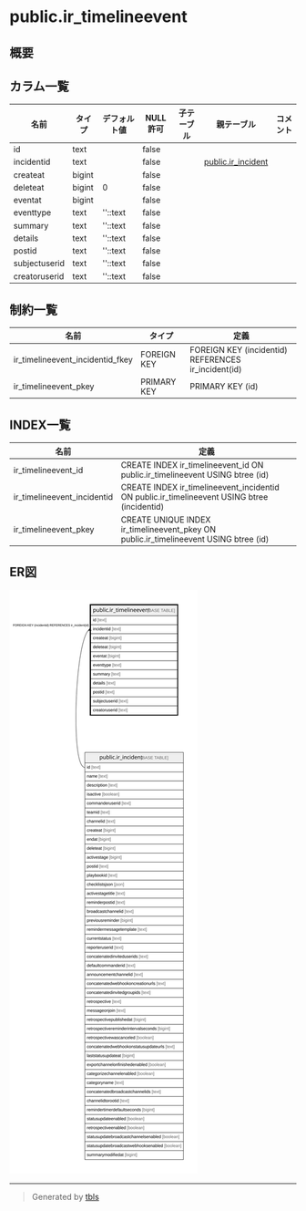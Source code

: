 # public.ir_timelineevent

## 概要

## カラム一覧

| 名前            | タイプ    | デフォルト値       | NULL許可   | 子テーブル      | 親テーブル                                       | コメント     |
| ------------- | ------ | ------------ | -------- | ---------- | ------------------------------------------- | -------- |
| id            | text   |              | false    |            |                                             |          |
| incidentid    | text   |              | false    |            | [public.ir_incident](public.ir_incident.md) |          |
| createat      | bigint |              | false    |            |                                             |          |
| deleteat      | bigint | 0            | false    |            |                                             |          |
| eventat       | bigint |              | false    |            |                                             |          |
| eventtype     | text   | ''::text     | false    |            |                                             |          |
| summary       | text   | ''::text     | false    |            |                                             |          |
| details       | text   | ''::text     | false    |            |                                             |          |
| postid        | text   | ''::text     | false    |            |                                             |          |
| subjectuserid | text   | ''::text     | false    |            |                                             |          |
| creatoruserid | text   | ''::text     | false    |            |                                             |          |

## 制約一覧

| 名前                               | タイプ         | 定義                                                  |
| -------------------------------- | ----------- | --------------------------------------------------- |
| ir_timelineevent_incidentid_fkey | FOREIGN KEY | FOREIGN KEY (incidentid) REFERENCES ir_incident(id) |
| ir_timelineevent_pkey            | PRIMARY KEY | PRIMARY KEY (id)                                    |

## INDEX一覧

| 名前                          | 定義                                                                                           |
| --------------------------- | -------------------------------------------------------------------------------------------- |
| ir_timelineevent_id         | CREATE INDEX ir_timelineevent_id ON public.ir_timelineevent USING btree (id)                 |
| ir_timelineevent_incidentid | CREATE INDEX ir_timelineevent_incidentid ON public.ir_timelineevent USING btree (incidentid) |
| ir_timelineevent_pkey       | CREATE UNIQUE INDEX ir_timelineevent_pkey ON public.ir_timelineevent USING btree (id)        |

## ER図

![er](public.ir_timelineevent.svg)

---

> Generated by [tbls](https://github.com/k1LoW/tbls)
